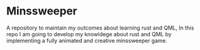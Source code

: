 # Minssweeper
A repository to maintain my outcomes about learning rust and QML, In this repo I am going to develop my knowldege about rust and QML by implementing a fully animated and creative minssweeper game.
